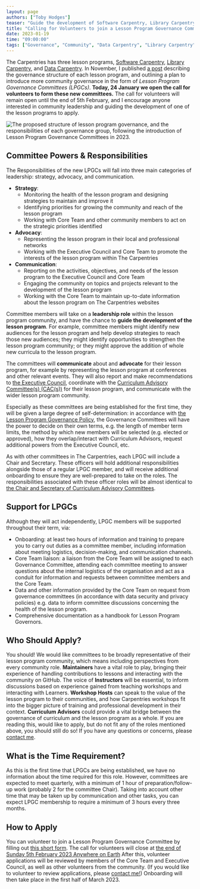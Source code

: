 ```yaml
---
layout: page
authors: ["Toby Hodges"]
teaser: "Guide the development of Software Carpentry, Library Carpentry, or Data Carpentry"
title: "Calling for Volunteers to join a Lesson Program Governance Committee"
date: 2023-01-19
time: "09:00:00"
tags: ["Governance", "Community", "Data Carpentry", "Library Carpentry", "Software Carpentry"]
---
```


The Carpentries has three lesson programs, [Software Carpentry][swc], [Library Carpentry][lc], and [Data Carpentry][dc].
In November, I published [a post][lpgc-planning-post] describing the governance structure of each lesson program, and outlining a plan to 
introduce more community governance in the form of _Lesson Program Governance Committees (LPGCs)_. 
**Today, 24 January we open the call for volunteers to form these new committees.**
The call for volunteers will remain open until the end of 5th February, and I encourage anyone interested in community 
leadership and guiding the development of one of the lesson programs to apply.

![The proposed structure of lesson program governance, and the responsibilities of each governance group, following the 
introduction of Lesson Program Governance Committees in 
2023.](https://codimd.carpentries.org/uploads/upload_4fc77ba3d630790beb4977cc1aac30e5.png)

## Committee Powers & Responsibilities
The Responsibilities of the new LPGCs will fall into three main categories of leadership: strategy, advocacy, and 
communication.

* **Strategy**:
    * Monitoring the health of the lesson program and designing strategies to maintain and improve it
    * Identifying priorities for growing the community and reach of the lesson program
    * Working with Core Team and other community members to act on the strategic priorities identified
* **Advocacy**:
    * Representing the lesson program in their local and professional networks
    * Working with the Executive Council and Core Team to promote the interests of the lesson program within The Carpentries
* **Communication**:
    * Reporting on the activities, objectives, and needs of the lesson program to the Executive Council and Core Team
    * Engaging the community on topics and projects relevant to the development of the lesson program
    * Working with the Core Team to maintain up-to-date information about the lesson program on The Carpentries websites

Committee members will take on a **leadership role** within the lesson program community, and have the chance to **guide the 
development of the lesson program**. For example, committee members might identify new audiences for the lesson program and 
help develop strategies to reach those new audiences; they might identify opportunities to strengthen the lesson program 
community; or they might approve the addition of whole new curricula to the lesson program.

The committees will **communicate** about and **advocate** for their lesson program, for example by representing the lesson 
program at conferences and other relevant events. They will also report and make recommendations to [the Executive 
Council][exco], coordinate with the [Curriculum Advisory Committee(s) (CAC(s))][cac] for their lesson program, and 
communicate with the wider lesson program community.

Especially as these committees are being established for the first time, they will be given a large degree of 
self-determination: in accordance with [the Lesson Program Governance Policy][lp-policy], the Governance Committees will 
have the power to decide on their own terms, e.g. the length of member term limits, the method by which new members will be 
selected (e.g. elected or approved), how they overlap/interact with Curriculum Advisors, request additional powers from the 
Executive Council, etc.

As with other committees in The Carpentries, each LPGC will include a Chair and Secretary. These officers will hold 
additional responsibilities alongside those of a regular LPGC member, and will receive additional onboarding to ensure they 
are well-prepared to take on the roles. The responsibilities associated with these officer roles will be almost identical to 
[the Chair and Secretary of Curriculum Advisory Committees][cac-officers].

## Support for LPGCs
Although they will act independently, LPGC members will be supported throughout their term, via:

- Onboarding: at least two hours of information and training to prepare you to carry out duties as a committee member, 
including information about meeting logistics, decision-making, and communication channels.
- Core Team liaison: a liaison from the Core Team will be assigned to each Governance Committee, attending each committee 
meeting to answer questions about the internal logistics of the organisation and act as a conduit for information and 
requests between committee members and the Core Team.
- Data and other information provided by the Core Team on request from governance committees (in accordance with data 
security and privacy policies) e.g. data to inform committee discussions concerning the health of the lesson program.
- Comprehensive documentation as a handbook for Lesson Program Governors.

## Who Should Apply?
You should!
We would like committees to be broadly representative of their lesson program community, which means including perspectives 
from every community role. 
**Maintainers** have a vital role to play, bringing their experience of handling contributions to lessons and interacting 
with the community on GitHub. 
The voice of **Instructors** will be essential, to inform discussions based on experience gained from teaching workshops and 
interacting with Learners. 
**Workshop Hosts** can speak to the value of the lesson program to their communities, and how Carpentries workshops fit into 
the bigger picture of training and professional development in their context. 
**Curriculum Advisors** could provide a vital bridge between the governance of curriculum and the lesson program as a whole.
If you are reading this, would like to apply, but do not fit any of the roles mentioned above, you should still do so! If 
you have any questions or concerns, please [contact me](mailto:tobyhodges@carpentries.org).

## What is the Time Requirement?
As this is the first time that LPGCs are being established, we have no information about the time required for this role. 
However, committees are expected to meet quarterly, with a minimum of 1 hour of preparation/follow-up work (probably 2 for 
the committee Chair).
Taking into account other time that may be taken up by communication and other tasks, you can expect LPGC membership to 
require a minimum of 3 hours every three months.

## How to Apply
You can volunteer to join a Lesson Program Governance Committee by filling out [this short form][volunteer-application].
The call for volunteers will close at [the end of Sunday 5th February 2023 Anywhere on Earth][closing-date]
After this, volunteer applications will be reviewed by members of the Core Team and Executive Council, as well as other 
volunteers from the community.
(If you would like to volunteer to review applications, please [contact me!](mailto:tobyhodges@carpentries.org))
Onboarding will then take place in the first half of March 2023.

[cac]: https://carpentries.org/curriculum-advisors/
[cac-officers]: https://docs.carpentries.org/topic_folders/lesson_development/curriculum_advisory_committees.html#roles-and-responsibilities
[closing-date]: https://www.timeanddate.com/worldclock/fixedtime.html?msg=LPGC+Call+for+Volunteers+2023+Closes&iso=20230205T2359&p1=3926
[dc]: https://datacarpentry.org/
[exco]: https://carpentries.org/governance/
[lc]: https://librarycarpentry.org/
[lp-policy]: https://docs.carpentries.org/topic_folders/governance/lesson-program-policy.html#lesson-program-governance-policy
[lpgc-planning-post]: https://carpentries.org/blog/2022/11/lesson-program-governance/
[swc]: https://software-carpentry.org/
[volunteer-application]: https://docs.google.com/forms/d/e/1FAIpQLSeTbhWoL8WAL8poIs9KKQ3SwzSLy7s1n7P4uBgzyoFzxn3y6A/viewform?usp=sf_link

